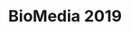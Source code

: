 ---
title: 'BioMedia 2019'
desc: 'The BioMedia 2019 ACM Multimedia Grand Challenge is the first in a series of competitions focusing on the use of multimedia for different medical use-cases.'
link: https://github.com/kelkalot/biomedia-2019
---